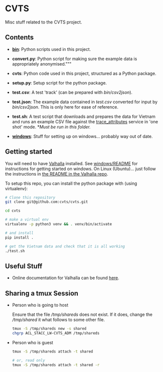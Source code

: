 # CVTS

Misc stuff related to the CVTS project.



## Contents

- **[bin](./bin/README.md)**: Python scripts used in this project.

- **convert.py**: Python script for making sure the example data is appropriately anonymised."""

- **cvts**: Python code used in this project, structured as a Python package.

- **setup.py**: Setup script for the python package.

- **test.csv**: A test 'track' (can be prepared with *bin/csv2json*).

- **test.json**: The example data contained in *test.csv* converted for input by
  *bin/csv2json*. This is only here for ease of reference.

- **test.sh**: A test script that downloads and prepares the data for Vietnam and runs an example
  CSV file against the
  [trace_attributes](https://valhalla.readthedocs.io/en/latest/api/map-matching/api-reference/#outputs-of-trace_attributes)
  service in 'one shot' mode. **Must be run in this folder.*

- **[windows](./windows/README.md)**: Stuff for setting up on windows...
  probably way out of date.



## Getting started

You will need to have [Valhalla](https://github.com/CVTS/valhalla) installed.
See [windows/README](./windows/README.md) for instructions for getting started
on windows. On Linux (Ubuntu)... just follow the instructions in [the README in
the Valhalla repo](https://github.com/CVTS/valhalla).

To setup this repo, you can install the python package with (using virtualenv):

```bash
# Clone this repository
git clone git@github.com:cvts/cvts.git

cd cvts

# make a virtual env
virtualenv -p python3 venv && . venv/bin/activate

# and install
pip install .

# get the Vietnam data and check that it is all working
./test.sh
```



## Useful Stuff

- Online documentation for Valhalla can be found
  [here](https://valhalla.readthedocs.io/en/latest/).



## Sharing a tmux Session

- Person who is going to host

  Ensure that the file */tmp/shareds* does not exist. If it does, change the
*/tmp/shared* it what follows to some other file.

    ```bash
    tmux -S /tmp/shareds new -s shared
    chgrp ACL_STACC_LW-CVTS_ADM /tmp/shareds
    ```

- Person who is guest

    ```bash
    tmux -S /tmp/shareds attach -t shared

    # or, read only
    tmux -S /tmp/shareds attach -t shared -r
    ```
